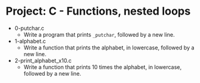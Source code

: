 # Project: C - Functions, nested loops

*  0-putchar.c
   - Write a program that prints `_putchar`, followed by a new line.
*  1-alphabet.c
   - Write a function that prints the alphabet, in lowercase, followed by a new line.
*  2-print_alphabet_x10.c
   - Write a function that prints 10 times the alphabet, in lowercase, followed by a new line.

